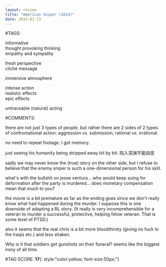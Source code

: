 ```yaml
---  
layout: review  
title: "American Sniper (2014)"  
date: 2015-01-13  
---  
```

  
#TAGS:  
  
informative  
thought provoking thinking  
empathy and sympathy  
  
fresh perspective  
cliché message  
  
immersive atmosphere  
  
intense action  
realistic effects  
epic effects  
  
untraceable (natural) acting  
  
#COMMENTS:  
  
there are not just 3 types of people, but rather there are 2 sides of 2 types of confrontational action: aggression vs. submission, rational vs. irrational.  
  
no need to repeat footage. I got memory.  
  
just seeing his humanity being stripped away bit by bit. 陷入深渊不能自拔  
  
sadly we may never know the (true) story on the other side, but I refuse to believe that the enemy sniper is such a one-dimensional person for his skill.  
  
what's with the bullshit on jesse ventura... who would keep suing for deformation after the party is murdered... does monetary compensation mean that much to you?  
  
the movie is a bit premature as far as the ending goes since we don't really know what had happened during the murder. I suppose this is one downside of adapting a RL story. (It really is very incomprehensible for a veteran to murder a successful, protective, helping felow veteran. That is some level of PTSD.)  
  
also it seems that the real chris is a bit more bloodthirsty (giving no fuck to the Iraqis etc.) and less shaken.  
  
Why is it that soldiers get gunshots on their funeral? seems like the biggest irony of all time.  
  
  
  
  
  
#TAG SCORE: **17**{: style:"color:yellow; font-size:50px;"}  
